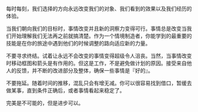 每时每刻，我们选择的方向永远改变我们的对象、我们看到的效果以及我们经历的体验。

当我们朝向我们的目标时，事情改变并且新的洞察力变得可行。事情总是改变当我们开始理解我们无法再之前就搞清楚。作为一个情境制造者，你能学到的最重要的技能是在你的旅途中遇到他们的时候调整的路向适应新的力量。

不要寻求终结。试着让永远不会改变的事情变得超级令人沮丧。当然，当事情改变时移动框图和箭头是有作用的。但这是工作，不是避免做计划的原因。接受来自他人的反馈，并不断的改进部分及整体，确保一些事情是『好的』。

不要拖延。随着时间的推移，混乱只会有增无减。你可以很容易找到借口，暂缓去做某事，直到条件正确后，或者事情看起来稳定了。

完美是不可能的，但是进步可以。
